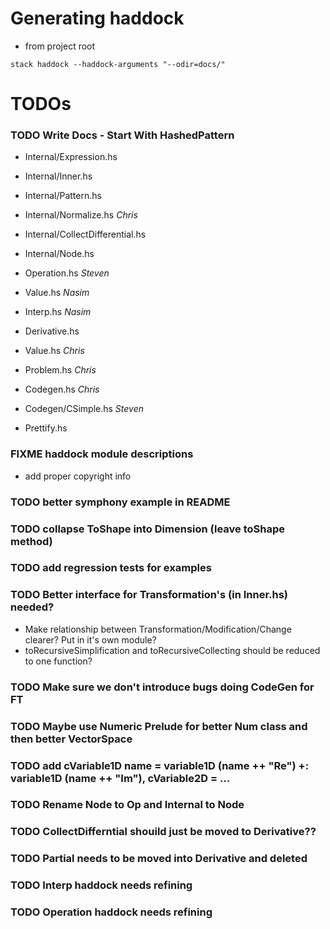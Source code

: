 # Generating haddock
- from project root
```terminal
stack haddock --haddock-arguments "--odir=docs/"
```
# TODOs
### TODO Write Docs - Start With HashedPattern
- Internal/Expression.hs
- Internal/Inner.hs
- Internal/Pattern.hs
- Internal/Normalize.hs *Chris*
- Internal/CollectDifferential.hs
- Internal/Node.hs
- Operation.hs *Steven*

- Value.hs *Nasim*
- Interp.hs *Nasim*
- Derivative.hs

- Value.hs *Chris*
- Problem.hs *Chris*

- Codegen.hs *Chris*
- Codegen/CSimple.hs *Steven*

- Prettify.hs
### FIXME haddock module descriptions
- add proper copyright info
### TODO better symphony example in README
### TODO collapse ToShape into Dimension (leave toShape method)
### TODO add regression tests for examples
### TODO Better interface for Transformation's (in Inner.hs) needed? 
- Make relationship between Transformation/Modification/Change clearer? Put in it's own module?
- toRecursiveSimplification and toRecursiveCollecting should be reduced to one function?
### TODO Make sure we don't introduce bugs doing CodeGen for FT
### TODO Maybe use Numeric Prelude for better Num class and then better VectorSpace
### TODO add cVariable1D name = variable1D (name ++ "Re") +: variable1D (name ++ "Im"), cVariable2D = ...
### TODO Rename Node to Op and Internal to Node
### TODO CollectDifferntial shouild just be moved to Derivative??
### TODO Partial needs to be moved into Derivative and deleted
### TODO Interp haddock needs refining
### TODO Operation haddock needs refining
